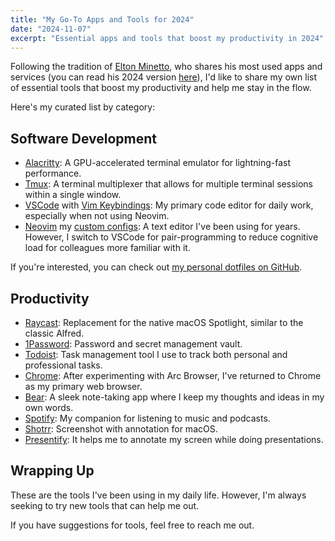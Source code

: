 ```yaml
---
title: "My Go-To Apps and Tools for 2024"
date: "2024-11-07"
excerpt: "Essential apps and tools that boost my productivity in 2024"
---
```


Following the tradition of [Elton Minetto](https://eltonminetto.dev/), who shares his most used apps and services (you can read his 2024 version [here](https://eltonminetto.dev/en/post/2024-11-04-apps-services-2024/)), I'd like to share my own list of essential tools that boost my productivity and help me stay in the flow.

Here's my curated list by category:

## Software Development

- [Alacritty](https://github.com/alacritty/alacritty): A GPU-accelerated terminal emulator for lightning-fast performance.
- [Tmux](https://github.com/tmux/tmux): A terminal multiplexer that allows for multiple terminal sessions within a single window.
- [VSCode](https://code.visualstudio.com/) with [Vim Keybindings](https://github.com/VSCodeVim/Vim): My primary code editor for daily work, especially when not using Neovim.
- [Neovim](https://neovim.io/) my [custom configs](https://github.com/helderberto/dotfiles/tree/main/nvim/.config/nvim): A text editor I've been using for years. However, I switch to VSCode for pair-programming to reduce cognitive load for colleagues more familiar with it.

If you're interested, you can check out [my personal dotfiles on GitHub](https://github.com/helderberto/dotfiles).

## Productivity

- [Raycast](https://www.raycast.com/): Replacement for the native macOS Spotlight, similar to the classic Alfred.
- [1Password](https://1password.com/): Password and secret management vault.
- [Todoist](https://todoist.com/): Task management tool I use to track both personal and professional tasks.
- [Chrome](https://www.google.com/chrome/): After experimenting with Arc Browser, I've returned to Chrome as my primary web browser.
- [Bear](https://bear.app/): A sleek note-taking app where I keep my thoughts and ideas in my own words.
- [Spotify](https://spotify.com/): My companion for listening to music and podcasts.
- [Shotrr](https://shottr.cc/): Screenshot with annotation for macOS.
- [Presentify](https://presentifyapp.com/): It helps me to annotate my screen while doing presentations.

## Wrapping Up

These are the tools I've been using in my daily life. However, I'm always seeking to try new tools that can help me out.

If you have suggestions for tools, feel free to reach me out.
